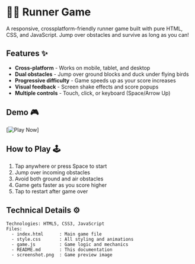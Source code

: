 # 🏃‍♂️ Runner Game

A responsive, crossplatform-friendly runner game built with pure HTML, CSS, and JavaScript. Jump over obstacles and survive as long as you can!

## Features ✨

- **Cross-platform** - Works on mobile, tablet, and desktop
- **Dual obstacles** - Jump over ground blocks and duck under flying birds
- **Progressive difficulty** - Game speeds up as your score increases
- **Visual feedback** - Screen shake effects and score popups
- **Multiple controls** - Touch, click, or keyboard (Space/Arrow Up)

## Demo 🎮

[![Play Now](https://img.shields.io/badge/Play-Online-brightgreen)]

## How to Play 🕹️

1. Tap anywhere or press Space to start
2. Jump over incoming obstacles
3. Avoid both ground and air obstacles
4. Game gets faster as you score higher
5. Tap to restart after game over

## Technical Details ⚙️

```plaintext
Technologies: HTML5, CSS3, JavaScript
Files:
  - index.html      : Main game file
  - style.css       : All styling and animations
  - game.js         : Game logic and mechanics
  - README.md       : This documentation
  - screenshot.png  : Game preview image

  